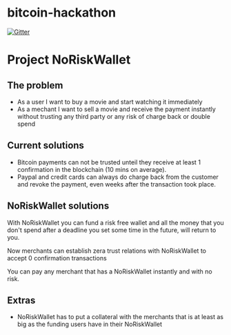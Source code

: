 # bitcoin-hackathon

[![Gitter](https://badges.gitter.im/Join%20Chat.svg)](https://gitter.im/baleato/bitcoin-hackathon?utm_source=badge&utm_medium=badge&utm_campaign=pr-badge&utm_content=badge)

Project NoRiskWallet
====================

The problem
-----------

- As a user I want to buy a movie and start watching it immediately
- As a mechant I want to sell a movie and receive the payment instantly without trusting any third party or any risk of charge back or double spend


Current solutions
-----------------

- Bitcoin payments can not be trusted unteil they receive at least 1 confirmation in the blockchain (10 mins on average).
- Paypal and credit cards can always do charge back from the customer and revoke the payment, even weeks after the transaction took place.


NoRiskWallet solutions
----------------------

With NoRiskWallet you can fund a risk free wallet and all the money that you don't spend after a deadline you set some time in the future, will return to you.

Now merchants can establish zera trust relations with NoRiskWallet to accept 0 confirmation transactions

You can pay any merchant that has a NoRiskWallet instantly and with no risk.


Extras
------

- NoRiskWallet has to put a collateral with the merchants that is at least as big as the funding users have in their NoRiskWallet

